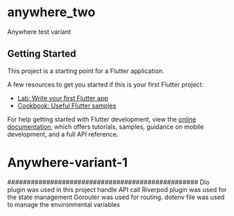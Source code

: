 # anywhere_two

Anywhere test variant

## Getting Started

This project is a starting point for a Flutter application.

A few resources to get you started if this is your first Flutter project:

- [Lab: Write your first Flutter app](https://docs.flutter.dev/get-started/codelab)
- [Cookbook: Useful Flutter samples](https://docs.flutter.dev/cookbook)

For help getting started with Flutter development, view the
[online documentation](https://docs.flutter.dev/), which offers tutorials,
samples, guidance on mobile development, and a full API reference.
# Anywhere-variant-1

#################################################
Dio plugin was used in this project handle API call
Riverpod plugin was used for the state management
Gorouter was used for routing.
dotenv file was used to manage the environmental variables

